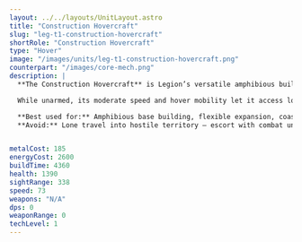 ```yaml
---
layout: ../../layouts/UnitLayout.astro
title: "Construction Hovercraft"
slug: "leg-t1-construction-hovercraft"
shortRole: "Construction Hovercraft"
type: "Hover"
image: "/images/units/leg-t1-construction-hovercraft.png"
counterpart: "/images/core-mech.png"
description: |
  **The Construction Hovercraft** is Legion’s versatile amphibious builder, capable of navigating both land and shallow seas with ease. Designed for flexible base expansion, it plays a vital role in establishing naval facilities, forward defenses, or reclaiming contested zones near water.

  While unarmed, its moderate speed and hover mobility let it access locations other builders can't — including island starts and coastal flanks. Like other constructors, it contributes to energy trickle and modest storage increases. Protect it well; its loss during early naval expansion can be devastating.

  **Best used for:** Amphibious base building, flexible expansion, coastal and island starts  
  **Avoid:** Lone travel into hostile territory — escort with combat units


metalCost: 185
energyCost: 2600
buildTime: 4360
health: 1390
sightRange: 338
speed: 73
weapons: "N/A"
dps: 0
weaponRange: 0 
techLevel: 1
---
```

